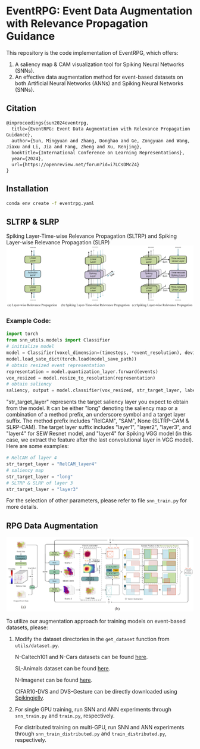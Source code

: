 # EventRPG: Event Data Augmentation with Relevance Propagation Guidance

This repository is the code implementation of EventRPG, which offers:

1. A saliency map & CAM visualization tool for Spiking Neural Networks (SNNs).
2. An effective data augmentation method for event-based datasets on both Artificial Neural Networks (ANNs) and Spiking Neural Networks (SNNs).
## Citation
```
@inproceedings{sun2024eventrpg,
  title={EventRPG: Event Data Augmentation with Relevance Propagation Guidance},
  author={Sun, Mingyuan and Zhang, Donghao and Ge, Zongyuan and Wang, Jiaxu and Li, Jia and Fang, Zheng and Xu, Renjing},
  booktitle={International Conference on Learning Representations},
  year={2024},
  url={https://openreview.net/forum?id=i7LCsDMcZ4}
}
```
## Installation
```bash
conda env create -f eventrpg.yaml
```

## SLTRP & SLRP
Spiking Layer-Time-wise Relevance Propagation (SLTRP) and Spiking Layer-wise Relevance Propagation (SLRP)
![alt text](images/srp.png)
### Example Code:
```python
import torch
from snn_utils.models import Classifier
# initialize model
model = Classifier(voxel_dimension=(timesteps, *event_resolution), device=device, crop_dimension=crop_dimension, relprop_mode=relprop_mode, classifier=classifier, num_classes=num_classes, spiking_neuron=spiking_neuron)
model.load_sate_dict(torch.load(model_save_path))
# obtain resized event representation
representation = model.quantization_layer.forward(events)
vox_resized = model.resize_to_resolution(representation)
# obtain saliency
saliency, output = model.classifier(vox_resized, str_target_layer, labels, alpha)
```
"str_target_layer" represents the target saliency layer you expect to obtain from the model. It can be either "long" denoting the saliency map or a combination of a method prefix, an underscore symbol and a target layer suffix. The method prefix includes "RelCAM", "SAM", None (SLTRP-CAM & SLRP-CAM). The target layer suffix includes "layer1", "layer2", "layer3", and "layer4" for SEW Resnet model, and "layer4" for Spiking VGG model (in this case, we extract the feature after the last convolutional layer in VGG model). Here are some examples:
```python
# RelCAM of layer 4
str_target_layer = "RelCAM_layer4"
# saliency map
str_target_layer = "long"
# SLTRP & SLRP of layer 3
str_target_layer = "layer3"
```
For the selection of other parameters, please refer to file ``snn_train.py`` for more details.
## RPG Data Augmentation
![alt text](images/data_aug.png)

To utilize our augmentation approach for training models on event-based datasets, please:

1. Modify the dataset directories in the `get_dataset` function from ``utils/dataset.py``.

    N-Caltech101 and N-Cars datasets can be found [here](https://github.com/uzh-rpg/rpg_event_representation_learning).

    SL-Animals dataset can be found [here](https://github.com/AlbertoSabater/EventTransformer).
    
    N-Imagenet can be found [here](https://github.com/82magnolia/n_imagenet).

    CIFAR10-DVS and DVS-Gesture can be directly downloaded using [Spikingjelly](https://github.com/fangwei123456/spikingjelly).
2. For single GPU training, run SNN and ANN experiments through ``snn_train.py`` and ``train.py``, respectively. 

    For distributed training on multi-GPU, run SNN and ANN experiments through ``snn_train_distributed.py`` and ``train_distributed.py``, respectively.
